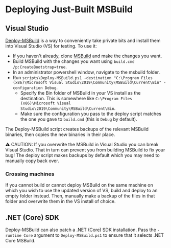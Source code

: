 # Deploying Just-Built MSBuild

## Visual Studio

[Deploy-MSBuild](https://github.com/dotnet/msbuild/blob/deploy-msbuild/scripts/Deploy-MSBuild.ps1) is a way to conveniently take private bits and install them into Visual Studio (VS) for testing. To use it:

- If you haven't already, clone [MSBuild](https://github.com/dotnet/msbuild) and make the changes you want.
- Build MSBuild with the changes you want using `build.cmd /p:CreateBootstrap=true`.
- In an administrator powershell window, navigate to the msbuild folder.
- Run `scripts\Deploy-MSBuild.ps1 -destination "C:\Program Files (x86)\Microsoft Visual Studio\2019\Community\MSBuild\Current\Bin" -configuration Debug`.
  - Specify the Bin folder of MSBuild in your VS install as the destination. This is somewhere like `C:\Program Files (x86)\Microsoft Visual Studio\2019\Community\MSBuild\Current\Bin`.
  - Make sure the configuration you pass to the deploy script matches the one you gave to `build.cmd` (this is `Debug` by default).

The Deploy-MSBuild script creates backups of the relevant MSBuild binaries, then copies the new binaries in their place.

⚠ CAUTION: If you overwrite the MSBuild in Visual Studio you can break Visual Studio. That in turn can prevent you from building MSBuild to fix your bug! The deploy script makes backups by default which you may need to manually copy back over.

### Crossing machines

If you cannot build or cannot deploy MSBuild on the same machine on which you wish to use the updated version of VS, build and deploy to an empty folder instead. Then, manually make a backup of the files in that folder and overwrite them in the VS install of choice.

## .NET (Core) SDK

Deploy-MSBuild can also patch a .NET (Core) SDK installation. Pass the `-runtime Core` argument to `Deploy-MSBuild.ps1` to ensure that it selects .NET Core MSBuild.
